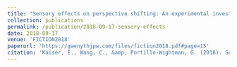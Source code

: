 ```yaml
---
title: "Sensory effects on perspective shifting: An experimental investigation of visual, olfactory and gustatory perception in fictional narrative."
collection: publications
permalink: /publication/2018-09-17-sensory-effects
date: 2018-09-17
venue: 'FICTION2018'
paperurl: 'https://gwenythjpw.com/files/fiction2018.pdf#page=15'
citation: 'Kaiser, E., Wang, C., &amp; Portillo-Wightman, G. (2018). Sensory effects on perspective shifting: An experimental investigation of visual, olfactory and gustatory perception in fictional narrative. The 2018 Conference Once upon a time... Semantic approaches to fiction, literature, and narrative (FICTION2018), Groningen, Netherlands.'
---
```

